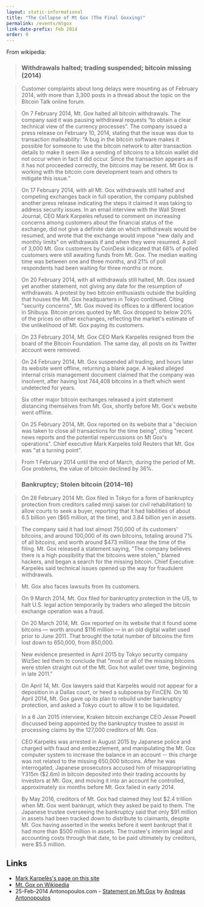 ```yaml
---
layout: static-informational
title: "The Collapse of Mt Gox (The Final Goxxing)"
permalink: /events/mtgox
link-date-prefix: Feb 2014
order: 9
---
```


From wikipedia:

> ### Withdrawals halted; trading suspended; bitcoin missing (2014)

> Customer complaints about long delays were mounting as of February 2014, with more than 3,300 posts in a thread about the topic on the Bitcoin Talk online forum.

> On 7 February 2014, Mt. Gox halted all bitcoin withdrawals. The company said it was pausing withdrawal requests “to obtain a clear technical view of the currency processes”. The company issued a press release on February 10, 2014, stating that the issue was due to transaction malleability: “A bug in the bitcoin software makes it possible for someone to use the bitcoin network to alter transaction details to make it seem like a sending of bitcoins to a bitcoin wallet did not occur when in fact it did occur. Since the transaction appears as if it has not proceeded correctly, the bitcoins may be resent. Mt Gox is working with the bitcoin core development team and others to mitigate this issue.”

> On 17 February 2014, with all Mt. Gox withdrawals still halted and competing exchanges back in full operation, the company published another press release indicating the steps it claimed it was taking to address security issues. In an email interview with the Wall Street Journal, CEO Mark Karpelès refused to comment on increasing concerns among customers about the financial status of the exchange, did not give a definite date on which withdrawals would be resumed, and wrote that the exchange would impose "new daily and monthly limits" on withdrawals if and when they were resumed. A poll of 3,000 Mt. Gox customers by CoinDesk indicated that 68% of polled customers were still awaiting funds from Mt. Gox. The median waiting time was between one and three months, and 21% of poll respondents had been waiting for three months or more.

> On 20 February 2014, with all withdrawals still halted, Mt. Gox issued yet another statement, not giving any date for the resumption of withdrawals. A protest by two bitcoin enthusiasts outside the building that houses the Mt. Gox headquarters in Tokyo continued. Citing "security concerns", Mt. Gox moved its offices to a different location in Shibuya. Bitcoin prices quoted by Mt. Gox dropped to below 20% of the prices on other exchanges, reflecting the market's estimate of the unlikelihood of Mt. Gox paying its customers.

> On 23 February 2014, Mt. Gox CEO Mark Karpelès resigned from the board of the Bitcoin Foundation. The same day, all posts on its Twitter account were removed.

> On 24 February 2014, Mt. Gox suspended all trading, and hours later its website went offline, returning a blank page. A leaked alleged internal crisis management document claimed that the company was insolvent, after having lost 744,408 bitcoins in a theft which went undetected for years.

> Six other major bitcoin exchanges released a joint statement distancing themselves from Mt. Gox, shortly before Mt. Gox's website went offline.

> On 25 February 2014, Mt. Gox reported on its website that a "decision was taken to close all transactions for the time being", citing "recent news reports and the potential repercussions on Mt Gox's operations". Chief executive Mark Karpelès told Reuters that Mt. Gox was "at a turning point".

> From 1 February 2014 until the end of March, during the period of Mt. Gox problems, the value of bitcoin declined by 36%.

> ### Bankruptcy; Stolen bitcoin (2014–16)

> On 28 February 2014 Mt. Gox filed in Tokyo for a form of bankruptcy protection from creditors called minji saisei (or civil rehabilitation) to allow courts to seek a buyer, reporting that it had liabilities of about 6.5 billion yen ($65 million, at the time), and 3.84 billion yen in assets.

> The company said it had lost almost 750,000 of its customers' bitcoins, and around 100,000 of its own bitcoins, totaling around 7% of all bitcoins, and worth around $473 million near the time of the filing. Mt. Gox released a statement saying, "The company believes there is a high possibility that the bitcoins were stolen,” blamed hackers, and began a search for the missing bitcoin. Chief Executive Karpelès said technical issues opened up the way for fraudulent withdrawals.

> Mt. Gox also faces lawsuits from its customers.

> On 9 March 2014, Mt. Gox filed for bankruptcy protection in the US, to halt U.S. legal action temporarily by traders who alleged the bitcoin exchange operation was a fraud.

> On 20 March 2014, Mt. Gox reported on its website that it found some bitcoins — worth around $116 million — in an old digital wallet used prior to June 2011. That brought the total number of bitcoins the firm lost down to 650,000, from 850,000.

> New evidence presented in April 2015 by Tokyo security company WizSec led them to conclude that "most or all of the missing bitcoins were stolen straight out of the Mt. Gox hot wallet over time, beginning in late 2011."

> On April 14, Mt. Gox lawyers said that Karpelès would not appear for a deposition in a Dallas court, or heed a subpoena by FinCEN. On 16 April 2014, Mt. Gox gave up its plan to rebuild under bankruptcy protection, and asked a Tokyo court to allow it to be liquidated.

> In a 6 Jan 2015 interview, Kraken bitcoin exchange CEO Jesse Powell discussed being appointed by the bankruptcy trustee to assist in processing claims by the 127,000 creditors of Mt. Gox.

> CEO Karpelès was arrested in August 2015 by Japanese police and charged with fraud and embezzlement, and manipulating the Mt. Gox computer system to increase the balance in an account -- this charge was not related to the missing 650,000 bitcoins. After he was interrogated, Japanese prosecutors accused him of misappropriating Y315m ($2.6m) in bitcoin deposited into their trading accounts by investors at Mt. Gox, and moving it into an account he controlled, approximately six months before Mt. Gox failed in early 2014.

> By May 2016, creditors of Mt. Gox had claimed they lost $2.4 trillion when Mt. Gox went bankrupt, which they asked be paid to them. The Japanese trustee overseeing the bankruptcy said that only $91 million in assets had been tracked down to distribute to claimants, despite Mt. Gox having asserted in the weeks before it went bankrupt that it had more than $500 million in assets. The trustee's interim legal and accounting costs through that date, to be paid ultimately by creditors, were $5.5 million.

## Links

* [Mark Karpelès's page on this site](/people/mark-karpeles)
* [Mt. Gox on Wikipedia](https://en.wikipedia.org/wiki/Mt._Gox)
* 25-Feb-2014 Antonopoulos.com - [Statement on Mt.Gox](https://antonopoulos.com/statement-on-mt-gox/) by [Andreas Antonopoulos](/people/andreas-antonopoulos)
